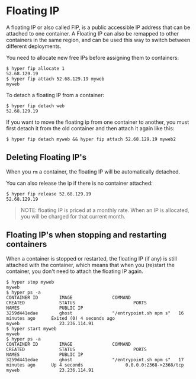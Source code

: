 # Floating IP

A floating IP or also called FIP, is a public accessible IP address that can be attached to one container. A Floating IP can also be remapped to other containers in the same region, and can be used this way to switch between different deployments.

You need to allocate new free IPs before assigning them to containers:

    $ hyper fip allocate 1
    52.68.129.19
    $ hyper fip attach 52.68.129.19 myweb
    myweb

To detach a floating IP from a container:

    $ hyper fip detach web
    52.68.129.19

If you want to move the floating ip from one container to another, you must first detach it from the old container and then attach it again like this:

    $ hyper fip detach myweb && hyper fip attach 52.68.129.19 myweb2

## Deleting Floating IP's

When you `rm` a container, the floating IP will be automatically detached.

You can also release the ip if there is no container attached:

    $ hyper fip release 52.68.129.19
    52.68.129.19

> NOTE: floating IP is priced at a monthly rate. When an IP is allocated, you will be charged for that current month.

## Floating IP's when stopping and restarting containers

When a container is stopped or restarted, the floating IP (if any) is still attached with the container, which means that when you (re)start the container, you don't need to attach the floating IP again.

    $ hyper stop myweb
    myweb
    $ hyper ps -a
	CONTAINER ID        IMAGE               COMMAND                  CREATED             STATUS                      PORTS                      NAMES               PUBLIC IP
	3259d441edae        ghost               "/entrypoint.sh npm s"   16 minutes ago      Exited (0) 4 seconds ago                               myweb          		23.236.114.91
    $ hyper start myweb
    myweb
    $ hyper ps -a
    CONTAINER ID        IMAGE               COMMAND                  CREATED             STATUS                      PORTS                      NAMES               PUBLIC IP
	3259d441edae        ghost               "/entrypoint.sh npm s"   17 minutes ago      Up 4 seconds                0.0.0.0:2368->2368/tcp     myweb        		23.236.114.91
